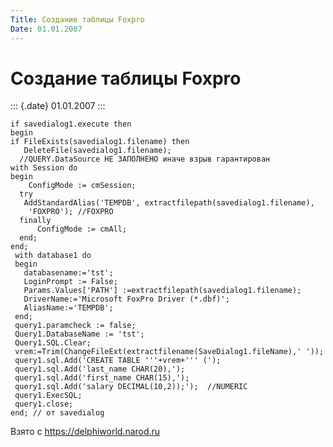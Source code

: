 ```yaml
---
Title: Создание таблицы Foxpro
Date: 01.01.2007
---
```



Создание таблицы Foxpro
=======================

::: {.date}
01.01.2007
:::

    if savedialog1.execute then
    begin
    if FileExists(savedialog1.filename) then
       DeleteFile(savedialog1.filename);
      //QUERY.DataSource НЕ ЗАПОЛНЕНО иначе взрыв гарантирован
    with Session do
    begin
        ConfigMode := cmSession;
      try
       AddStandardAlias('TEMPDB', extractfilepath(savedialog1.filename),
        'FOXPRO'); //FOXPRO
      finally
          ConfigMode := cmAll;
      end;
    end;
     with database1 do
     begin
       databasename:='tst';
       LoginPrompt := False;
       Params.Values['PATH'] :=extractfilepath(savedialog1.filename);
       DriverName:='Microsoft FoxPro Driver (*.dbf)';
       AliasName:='TEMPDB';
     end;
     query1.paramcheck := false;
     Query1.DatabaseName := 'tst';
     Query1.SQL.Clear;
     vrem:=Trim(ChangeFileExt(extractfilename(SaveDialog1.fileName),' '));
     query1.sql.Add('CREATE TABLE '''+vrem+''' (');
     query1.sql.Add('last_name CHAR(20),');
     query1.sql.Add('first_name CHAR(15),');
     query1.sql.Add('salary DECIMAL(10,2));');  //NUMERIC
     query1.ExecSQL;
     query1.close;
    end; // от savedialog

Взято с <https://delphiworld.narod.ru>
